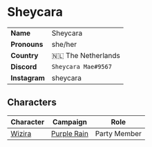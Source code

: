 # Sheycara

|||
| --- | --- |
| **Name** | Sheycara | player.2
| **Pronouns** | she/her |
| **Country** | 🇳🇱 The Netherlands |
| **Discord** | `Sheycara Mae#9567` |
| **Instagram** | sheycara |

## Characters

| Character | Campaign | Role |
| --- | --- | --- |
| [Wizira](../astarus/people/wizira.md) | [Purple Rain](../campaigns/purple-rain/purple-rain.md) | Party Member |
